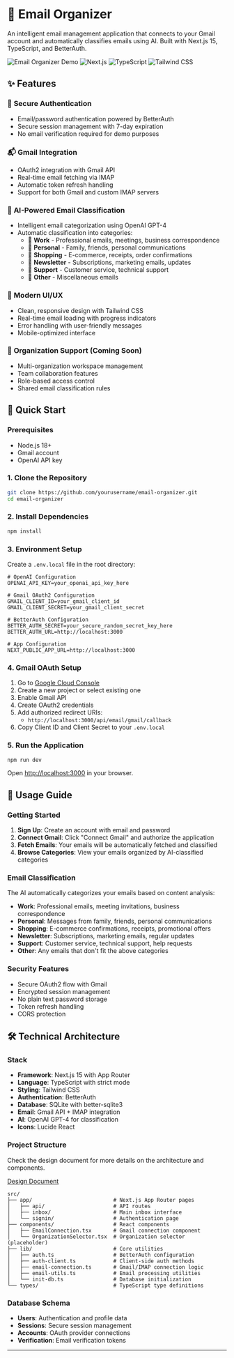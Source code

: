 # 📧 Email Organizer

An intelligent email management application that connects to your Gmail account and automatically classifies emails using AI. Built with Next.js 15, TypeScript, and BetterAuth.

![Email Organizer Demo](https://img.shields.io/badge/Status-Live%20Demo-brightgreen)
![Next.js](https://img.shields.io/badge/Next.js-15.x-black)
![TypeScript](https://img.shields.io/badge/TypeScript-5.x-blue)
![Tailwind CSS](https://img.shields.io/badge/Tailwind-3.x-38bdf8)

## ✨ Features

### 🔐 **Secure Authentication**
- Email/password authentication powered by BetterAuth
- Secure session management with 7-day expiration
- No email verification required for demo purposes

### 📬 **Gmail Integration**
- OAuth2 integration with Gmail API
- Real-time email fetching via IMAP
- Automatic token refresh handling
- Support for both Gmail and custom IMAP servers

### 🤖 **AI-Powered Email Classification**
- Intelligent email categorization using OpenAI GPT-4
- Automatic classification into categories:
  - 💼 **Work** - Professional emails, meetings, business correspondence
  - 👤 **Personal** - Family, friends, personal communications
  - 🛒 **Shopping** - E-commerce, receipts, order confirmations
  - 📰 **Newsletter** - Subscriptions, marketing emails, updates
  - 🔧 **Support** - Customer service, technical support
  - 🎯 **Other** - Miscellaneous emails

### 📱 **Modern UI/UX**
- Clean, responsive design with Tailwind CSS
- Real-time email loading with progress indicators
- Error handling with user-friendly messages
- Mobile-optimized interface

### 🏢 **Organization Support (Coming Soon)**
- Multi-organization workspace management
- Team collaboration features
- Role-based access control
- Shared email classification rules

## 🚀 Quick Start

### Prerequisites
- Node.js 18+ 
- Gmail account
- OpenAI API key

### 1. Clone the Repository
```bash
git clone https://github.com/yourusername/email-organizer.git
cd email-organizer
```

### 2. Install Dependencies
```bash
npm install
```

### 3. Environment Setup
Create a `.env.local` file in the root directory:

```env
# OpenAI Configuration
OPENAI_API_KEY=your_openai_api_key_here

# Gmail OAuth2 Configuration
GMAIL_CLIENT_ID=your_gmail_client_id
GMAIL_CLIENT_SECRET=your_gmail_client_secret

# BetterAuth Configuration
BETTER_AUTH_SECRET=your_secure_random_secret_key_here
BETTER_AUTH_URL=http://localhost:3000

# App Configuration
NEXT_PUBLIC_APP_URL=http://localhost:3000
```

### 4. Gmail OAuth Setup
1. Go to [Google Cloud Console](https://console.cloud.google.com/)
2. Create a new project or select existing one
3. Enable Gmail API
4. Create OAuth2 credentials
5. Add authorized redirect URIs:
   - `http://localhost:3000/api/email/gmail/callback`
6. Copy Client ID and Client Secret to your `.env.local`

### 5. Run the Application
```bash
npm run dev
```

Open [http://localhost:3000](http://localhost:3000) in your browser.

## 📖 Usage Guide

### Getting Started
1. **Sign Up**: Create an account with email and password
2. **Connect Gmail**: Click "Connect Gmail" and authorize the application
3. **Fetch Emails**: Your emails will be automatically fetched and classified
4. **Browse Categories**: View your emails organized by AI-classified categories

### Email Classification
The AI automatically categorizes your emails based on content analysis:

- **Work**: Professional emails, meeting invitations, business correspondence
- **Personal**: Messages from family, friends, personal communications  
- **Shopping**: E-commerce confirmations, receipts, promotional offers
- **Newsletter**: Subscriptions, marketing emails, regular updates
- **Support**: Customer service, technical support, help requests
- **Other**: Any emails that don't fit the above categories

### Security Features
- Secure OAuth2 flow with Gmail
- Encrypted session management
- No plain text password storage
- Token refresh handling
- CORS protection

## 🛠️ Technical Architecture

### Stack
- **Framework**: Next.js 15 with App Router
- **Language**: TypeScript with strict mode
- **Styling**: Tailwind CSS
- **Authentication**: BetterAuth
- **Database**: SQLite with better-sqlite3
- **Email**: Gmail API + IMAP integration
- **AI**: OpenAI GPT-4 for classification
- **Icons**: Lucide React

### Project Structure

Check the design document for more details on the architecture and components.

[Design Document](https://github.com/ahmad-salah-nada/email-organizer/blob/c2f318fc52b9874793b9d776fb1874d1f2378841/DESIGN.md)

```
src/
├── app/                          # Next.js App Router pages
│   ├── api/                      # API routes
│   ├── inbox/                    # Main inbox interface
│   └── signin/                   # Authentication page
├── components/                   # React components
│   ├── EmailConnection.tsx       # Gmail connection component
│   └── OrganizationSelector.tsx  # Organization selector (placeholder)
├── lib/                          # Core utilities
│   ├── auth.ts                   # BetterAuth configuration
│   ├── auth-client.ts            # Client-side auth methods
│   ├── email-connection.ts       # Gmail/IMAP connection logic
│   ├── email-utils.ts            # Email processing utilities
│   └── init-db.ts                # Database initialization
└── types/                        # TypeScript type definitions
```

### Database Schema
- **Users**: Authentication and profile data
- **Sessions**: Secure session management
- **Accounts**: OAuth provider connections
- **Verification**: Email verification tokens

---

